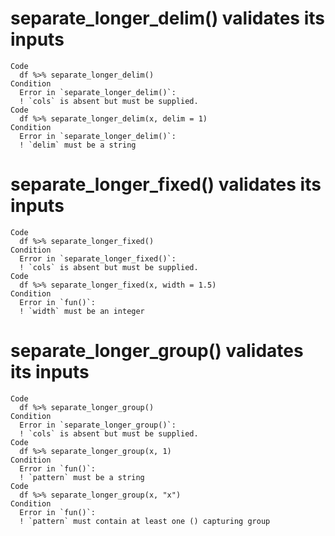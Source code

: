 # separate_longer_delim() validates its inputs

    Code
      df %>% separate_longer_delim()
    Condition
      Error in `separate_longer_delim()`:
      ! `cols` is absent but must be supplied.
    Code
      df %>% separate_longer_delim(x, delim = 1)
    Condition
      Error in `separate_longer_delim()`:
      ! `delim` must be a string

# separate_longer_fixed() validates its inputs

    Code
      df %>% separate_longer_fixed()
    Condition
      Error in `separate_longer_fixed()`:
      ! `cols` is absent but must be supplied.
    Code
      df %>% separate_longer_fixed(x, width = 1.5)
    Condition
      Error in `fun()`:
      ! `width` must be an integer

# separate_longer_group() validates its inputs

    Code
      df %>% separate_longer_group()
    Condition
      Error in `separate_longer_group()`:
      ! `cols` is absent but must be supplied.
    Code
      df %>% separate_longer_group(x, 1)
    Condition
      Error in `fun()`:
      ! `pattern` must be a string
    Code
      df %>% separate_longer_group(x, "x")
    Condition
      Error in `fun()`:
      ! `pattern` must contain at least one () capturing group

